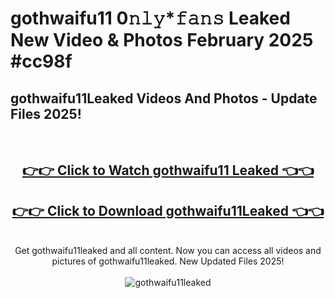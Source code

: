 # gothwaifu11 0𝚗𝚕𝚢*𝚏𝚊𝚗𝚜 Leaked New Video & Photos February 2025 #cc98f

<h2>gothwaifu11Leaked Videos And Photos - Update Files 2025!</h2>
<br>
<div align="center">
<h2><a href="https://mediaupload.pro?title=gothwaifu11&ref=11F" rel="nofollow">👉👉 Click to Watch gothwaifu11 Leaked 👈👈</a></h2>
<h2><a href="https://mediaupload.pro?title=gothwaifu11&ref=11F" rel="nofollow">👉👉 Click to Download gothwaifu11Leaked 👈👈</a></h2>
<br>
Get gothwaifu11leaked and all content. Now you can access all videos and pictures of gothwaifu11leaked. New Updated Files 2025!
<br>
<br>
<a href="https://mediaupload.pro?title=gothwaifu11&ref=11F" rel="nofollow" data-target="animated-image.originalLink"><img src="https://i.ibb.co/Gkj2r4b/banner.png" alt="gothwaifu11leaked" style="max-width: 100%; display: inline-block;" data-target="animated-image.originalImage"></a>
</div>
<br>

